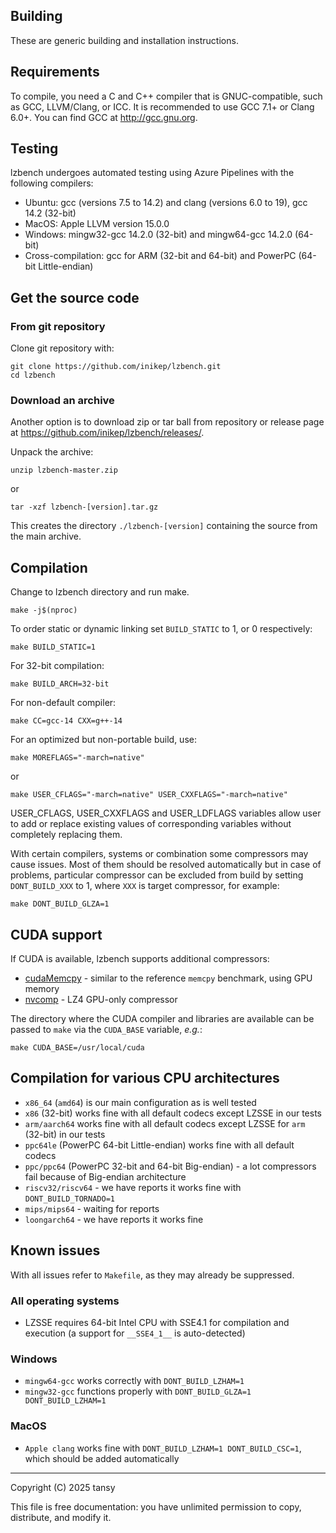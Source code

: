 Building
------------
These are generic building and installation instructions.


Requirements
------------
To compile, you need a C and C++ compiler that is GNUC-compatible, such as GCC, LLVM/Clang, or ICC.
It is recommended to use GCC 7.1+ or Clang 6.0+. You can find GCC at http://gcc.gnu.org.


Testing
------------
lzbench undergoes automated testing using Azure Pipelines with the following compilers:
- Ubuntu: gcc (versions 7.5 to 14.2) and clang (versions 6.0 to 19), gcc 14.2 (32-bit)
- MacOS: Apple LLVM version 15.0.0
- Windows: mingw32-gcc 14.2.0 (32-bit) and mingw64-gcc 14.2.0 (64-bit)
- Cross-compilation: gcc for ARM (32-bit and 64-bit) and PowerPC (64-bit Little-endian)


Get the source code
-------------------
### From git repository
Clone git repository with:
```
git clone https://github.com/inikep/lzbench.git
cd lzbench
```

### Download an archive
Another option is to download zip or tar ball from repository or release page at https://github.com/inikep/lzbench/releases/.

Unpack the archive:

	unzip lzbench-master.zip
or

	tar -xzf lzbench-[version].tar.gz

This creates the directory `./lzbench-[version]` containing the source
from the main archive.


Compilation
-----------
Change to lzbench directory and run make.

	make -j$(nproc)


To order static or dynamic linking set `BUILD_STATIC` to 1, or 0 respectively:

	make BUILD_STATIC=1

For 32-bit compilation:

	make BUILD_ARCH=32-bit

For non-default compiler:

	make CC=gcc-14 CXX=g++-14

For an optimized but non-portable build, use:

	make MOREFLAGS="-march=native"
or

	make USER_CFLAGS="-march=native" USER_CXXFLAGS="-march=native"


USER_CFLAGS, USER_CXXFLAGS and USER_LDFLAGS variables allow user to add
or replace existing values of corresponding variables without completely
replacing them.


With certain compilers, systems or combination some compressors may
cause issues. Most of them should be resolved automatically but in case
of problems, particular compressor can be excluded from build by setting
`DONT_BUILD_XXX` to 1, where `XXX` is target compressor, for example:

	make DONT_BUILD_GLZA=1


CUDA support
-------------------------

If CUDA is available, lzbench supports additional compressors:
- [cudaMemcpy](https://docs.nvidia.com/cuda/cuda-runtime-api/group__CUDART__MEMORY.html#group__CUDART__MEMORY_1gc263dbe6574220cc776b45438fc351e8) - similar to the reference `memcpy` benchmark, using GPU memory
- [nvcomp](https://github.com/NVIDIA/nvcomp) - LZ4 GPU-only compressor

The directory where the CUDA compiler and libraries are available can be passed to `make` via the `CUDA_BASE` variable, *e.g.*:

	make CUDA_BASE=/usr/local/cuda


Compilation for various CPU architectures
-----------------------------------------
- `x86_64` (`amd64`) is our main configuration as is well tested
- `x86` (32-bit) works fine with all default codecs except LZSSE in our tests
- `arm/aarch64` works fine with all default codecs except LZSSE for `arm` (32-bit) in our tests
- `ppc64le` (PowerPC 64-bit Little-endian) works fine with all default codecs
- `ppc/ppc64` (PowerPC 32-bit and 64-bit Big-endian) - a lot compressors fail because of Big-endian architecture
- `riscv32/riscv64` - we have reports it works fine with `DONT_BUILD_TORNADO=1`
- `mips/mips64` - waiting for reports
- `loongarch64` - we have reports it works fine


Known issues
------------
With all issues refer to `Makefile`, as they may already be suppressed.

### All operating systems
- LZSSE requires 64-bit Intel CPU with SSE4.1 for compilation and execution (a support for `__SSE4_1__` is auto-detected)

### Windows
- `mingw64-gcc` works correctly with `DONT_BUILD_LZHAM=1`
- `mingw32-gcc` functions properly with `DONT_BUILD_GLZA=1 DONT_BUILD_LZHAM=1`

### MacOS
- `Apple clang` works fine with `DONT_BUILD_LZHAM=1 DONT_BUILD_CSC=1`, which should be added automatically


------------------------
Copyright (C) 2025 tansy

This file is free documentation: you have unlimited permission to copy,
distribute, and modify it.
